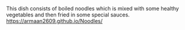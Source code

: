 This dish consists of boiled noodles which is mixed with some healthy vegetables and then fried in some special sauces.
https://armaan2609.github.io/Noodles/
